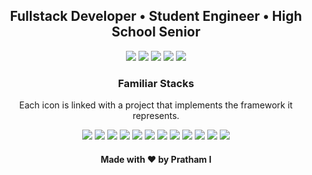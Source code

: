 <h2 align="center">Fullstack Developer • Student Engineer • High School Senior</h2>

<p align="center">
  <a href= "https://p.prathami1.tech" target="_blank"><img src="https://img.icons8.com/metro/92/000000/globe.png"/></a>
  <a href= "https://github.com/prathami1?tab=repositories" target="_blank"><img src="https://img.icons8.com/ios-filled/92/000000/repository.png"/></a>
  <a href= "https://linkedin.com/in/prathami1" target="_blank"><img src="https://img.icons8.com/plumpy/96/000000/linkedin-circled.png"/></a>
  <a href= "https://instagram.com/prathami1" target="_blank"><img src="https://img.icons8.com/cotton/100/000000/instagram.png"/></a>
  <a href="mailto:pminr@outlook.com?subject=Github Contact" target="_blank"><img src="https://img.icons8.com/pastel-glyph/96/000000/new-post--v1.png"/></a>
</p>

<h3 align="center">Familiar Stacks</h3>

<p align="center">
  Each icon is linked with a project that implements the framework it represents.
</p>

<p align="center">
  <a href= "https://github.com/prathami1/spotify-analysis" target="_blank"><img src="https://img.icons8.com/color/64/000000/python--v1.png"/></a>
  <a href= "https://github.com/prathami1/spotify-analysis" target="_blank"><img src="https://img.icons8.com/ios-glyphs/60/000000/test-tube.png"/></a>
  <a href= "https://github.com/prathami1/covid-analysis" target="_blank"><img src="https://img.icons8.com/color/64/000000/mongodb.png"/></a>
  <a href= "https://github.com/prathami1/covid-analysis" target="_blank"><img src="https://img.icons8.com/material-outlined/64/000000/sql.png"/></a>
  <a href= "https://github.com/prathami1/vex-tower-takeover" target="_blank"><img src="https://img.icons8.com/color/64/000000/c-plus-plus-logo.png"/></a>
  <a href= "https://github.com/prathami1/dijkstra-visualization" target="_blank"><img src="https://img.icons8.com/office/64/000000/react.png"/></a>
  <a href= "https://github.com/prathami1/news" target="_blank"><img src="https://img.icons8.com/color/64/000000/javascript--v1.png"/></a>
  <a href= "https://github.com/prathami1/farming-scout" target="_blank"><img src="https://img.icons8.com/glyph-neue/64/000000/android--v1.png"/></a>
  <a href= "https://github.com/prathami1/farming-scout" target="_blank"><img src="https://img.icons8.com/color/64/000000/firebase.png"/></a>
  <a href= "https://github.com/prathami1/farming-scout" target="_blank"><img src="https://img.icons8.com/color/64/000000/kotlin.png"/></a>
  <a href= "https://github.com/prathami1/farming-scout" target="_blank"><img src="https://img.icons8.com/ios-glyphs/64/000000/java-coffee-cup-logo.png"/></a>
  <a href= "https://p.prathami1.tech" target="_blank"><img src="https://img.icons8.com/color/64/000000/swift.png"/></a>
</p>

<h4 align="center">Made with ❤️ by Pratham I</h4>
